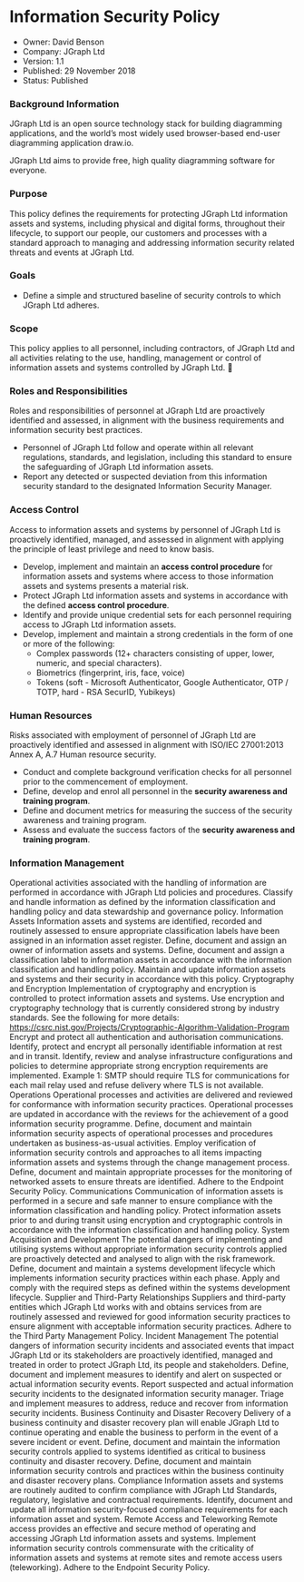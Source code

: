 # Information Security Policy

- Owner:    David Benson
- Company:    JGraph Ltd
- Version:    1.1
- Published:    29 November 2018
- Status:        Published


### Background Information

JGraph Ltd is an open source technology stack for building diagramming applications, and the world’s most widely used browser-based end-user diagramming application draw.io.

JGraph Ltd aims to provide free, high quality diagramming software for everyone.

### Purpose

This policy defines the requirements for protecting JGraph Ltd information assets and systems, including physical and digital forms, throughout their lifecycle, to support our people, our customers and processes with a standard approach to managing and addressing information security related threats and events at JGraph Ltd.

### Goals

- Define a simple and structured baseline of security controls to which JGraph Ltd adheres.

### Scope

This policy applies to all personnel, including contractors, of JGraph Ltd and all activities relating to the use, handling, management or control of information assets and systems controlled by JGraph Ltd.

### Roles and Responsibilities

Roles and responsibilities of personnel at JGraph Ltd are proactively identified and assessed, in alignment with the business requirements and information security best practices.

- Personnel of JGraph Ltd follow and operate within all relevant regulations, standards, and legislation, including this standard to ensure the safeguarding of JGraph Ltd information assets.
- Report any detected or suspected deviation from this information security standard to the designated Information Security Manager.

### Access Control

Access to information assets and systems by personnel of JGraph Ltd is proactively identified, managed, and assessed in alignment with applying the principle of least privilege and need to know basis.

- Develop, implement and maintain an __access control procedure__ for information assets and systems where access to those information assets and systems presents a material risk.
- Protect JGraph Ltd information assets and systems in accordance with the defined __access control procedure__.
- Identify and provide unique credential sets for each personnel requiring access to JGraph Ltd information assets.
- Develop, implement and maintain a strong credentials in the form of one or more of the following:
   * Complex passwords (12+ characters consisting of upper, lower, numeric, and special characters).
   * Biometrics (fingerprint, iris, face, voice)
   * Tokens (soft - Microsoft Authenticator, Google Authenticator, OTP / TOTP, hard - RSA SecurID, Yubikeys)

### Human Resources

Risks associated with employment of personnel of JGraph Ltd are proactively identified and assessed in alignment with ISO/IEC 27001:2013 Annex A, A.7 Human resource security.

- Conduct and complete background verification checks for all personnel prior to the commencement of employment.
- Define, develop and enrol all personnel in the __security awareness and training program__.
- Define and document metrics for measuring the success of the security awareness and training program.
- Assess and evaluate the success factors of the __security awareness and training program__.

### Information Management

Operational activities associated with the handling of information are performed in accordance with JGraph Ltd policies and procedures.
Classify and handle information as defined by the information classification and handling policy and data stewardship and governance policy.
Information Assets
Information assets and systems are identified, recorded and routinely assessed to ensure appropriate classification labels have been assigned in an information asset register.
Define, document and assign an owner of information assets and systems.
Define, document and assign a classification label to information assets in accordance with the information classification and handling policy.
Maintain and update information assets and systems and their security in accordance with this policy.
Cryptography and Encryption
Implementation of cryptography and encryption is controlled to protect information assets and systems.
Use encryption and cryptography technology that is currently considered strong by industry standards.
See the following for more details:
https://csrc.nist.gov/Projects/Cryptographic-Algorithm-Validation-Program
Encrypt and protect all authentication and authorisation communications.
Identify, protect and encrypt all personally identifiable information at rest and in transit.
Identify, review and analyse infrastructure configurations and policies to determine appropriate strong encryption requirements are implemented.
Example 1: SMTP should require TLS for communications for each mail relay used and refuse delivery where TLS is not available.
Operations
Operational processes and activities are delivered and reviewed for conformance with information security practices.
Operational processes are updated in accordance with the reviews for the achievement of a good information security programme.
Define, document and maintain information security aspects of operational processes and procedures undertaken as business-as-usual activities.
Employ verification of information security controls and approaches to all items impacting information assets and systems through the change management process.
Define, document and maintain appropriate processes for the monitoring of networked assets to ensure threats are identified.
Adhere to the Endpoint Security Policy.
Communications
Communication of information assets is performed in a secure and safe manner to ensure compliance with the information classification and handling policy.
Protect information assets prior to and during transit using encryption and cryptographic controls in accordance with the information classification and handling policy.
System Acquisition and Development
The potential dangers of implementing and utilising systems without appropriate information security controls applied are proactively detected and analysed to align with the risk framework.
Define, document and maintain a systems development lifecycle which implements information security practices within each phase.
Apply and comply with the required steps as defined within the systems development lifecycle.
Supplier and Third-Party Relationships
Suppliers and third-party entities which JGraph Ltd works with and obtains services from are routinely assessed and reviewed for good information security practices to ensure alignment with acceptable information security practices.
Adhere to the Third Party Management Policy.
Incident Management
The potential dangers of information security incidents and associated events that impact JGraph Ltd or its stakeholders are proactively identified, managed and treated in order to protect JGraph Ltd, its people and stakeholders.
Define, document and implement measures to identify and alert on suspected or actual information security events.
Report suspected and actual information security incidents to the designated information security manager.
Triage and implement measures to address, reduce and recover from information security incidents.
Business Continuity and Disaster Recovery
Delivery of a business continuity and disaster recovery plan will enable JGraph Ltd to continue operating and enable the business to perform in the event of a severe incident or event.
Define, document and maintain the information security controls applied to systems identified as critical to business continuity and disaster recovery.
Define, document and maintain information security controls and practices within the business continuity and disaster recovery plans.
Compliance
Information assets and systems are routinely audited to confirm compliance with JGraph Ltd Standards, regulatory, legislative and contractual requirements.
Identify, document and update all information security-focused compliance requirements for each information asset and system.
Remote Access and Teleworking
Remote access provides an effective and secure method of operating and accessing JGraph Ltd information assets and systems.
Implement information security controls commensurate with the criticality of information assets and systems at remote sites and remote access users (teleworking).
Adhere to the Endpoint Security Policy.
